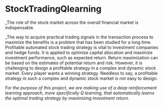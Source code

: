 # StockTradingQlearning

_The role of the stock market across the overall financial market is indispensable.

_The way to acquire practical
trading signals in the transaction process to maximize the benefits is a problem that has been studied for a long
time. Profitable automated stock trading strategy is vital to investment companies and hedge funds. It is applied to
optimize capital allocation and maximize investment performance, such as expected return. Return maximization
can be based on the estimates of potential return and risk. However, it is challenging to design a profitable strategy
in a complex and dynamic stock market. Every player wants a winning strategy. Needless to say, a profitable
strategy in such a complex and dynamic stock market is not easy to design.

_For the purpose of this project, we are
making use of a deep reinforcement learning approach, more specifically Q learning, that automatically learns the
optimal trading strategy by maximizing investment return._
